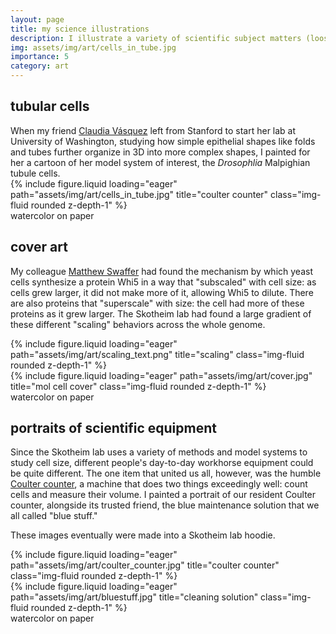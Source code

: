```yaml
---
layout: page
title: my science illustrations
description: I illustrate a variety of scientific subject matters (loosely defined), mostly using watercolor. here are some examples.
img: assets/img/art/cells_in_tube.jpg
importance: 5
category: art
---
```


## tubular cells

<div class="row">
  <div class="col-sm-2 mt-3 mt-md-0">
      When my friend <a href="https://sites.uw.edu/vasquezlab/">Claudia Vásquez</a> left from Stanford
      to start her lab at University of Washington, studying how simple epithelial shapes like
      folds and tubes further organize in 3D into more complex shapes, I painted for her a cartoon of her
      model system of interest, the <i>Drosophlia</i> Malpighian tubule cells.
  </div>
    <div class="col-sm-8 mt-3 mt-md-0">
        {% include figure.liquid loading="eager" path="assets/img/art/cells_in_tube.jpg" title="coulter counter" class="img-fluid rounded z-depth-1" %}
    </div>
</div>
<div class="caption"> watercolor on paper </div>

## cover art

My colleague <a href="https://swafferlab.co.uk/">Matthew Swaffer</a> had found the mechanism by which yeast
cells synthesize a protein Whi5 in a way that "subscaled" with cell size: as cells grew larger, it did not make more of it, allowing Whi5 to dilute. There are also proteins that "superscale" with size: the cell had more of these proteins as it grew larger. The Skotheim lab had found a large gradient of these different "scaling" behaviors across the whole genome.

<div class="row">
    <div class="col-sm mt-3 mt-md-0">
        {% include figure.liquid loading="eager" path="assets/img/art/scaling_text.png" title="scaling" class="img-fluid rounded z-depth-1" %}
    </div>
    <div class="col-sm mt-3 mt-md-0">
        {% include figure.liquid loading="eager" path="assets/img/art/cover.jpg" title="mol cell cover" class="img-fluid rounded z-depth-1" %}
    </div>
</div>
<div class="caption"> watercolor on paper </div>


## portraits of scientific equipment

Since the Skotheim lab uses a variety of methods and model systems to study cell size,
different people's day-to-day workhorse equipment could be quite different. The one
item that united us all, however, was the humble
<a href="https://en.wikipedia.org/wiki/Coulter_counter">Coulter counter</a>, a machine
that does two things exceedingly well: count cells and measure their volume. I painted
a portrait of our resident Coulter counter, alongside its trusted friend, the blue
maintenance solution that we all called "blue stuff."

These images eventually were made into a Skotheim lab hoodie.

<div class="row">
    <div class="col-sm-6 mt-3 mt-md-0">
        {% include figure.liquid loading="eager" path="assets/img/art/coulter_counter.jpg" title="coulter counter" class="img-fluid rounded z-depth-1" %}
    </div>
    <div class="col-sm-4 mt-3 mt-md-0">
        {% include figure.liquid loading="eager" path="assets/img/art/bluestuff.jpg" title="cleaning solution" class="img-fluid rounded z-depth-1" %}
    </div>
</div>
<div class="caption"> watercolor on paper </div>
